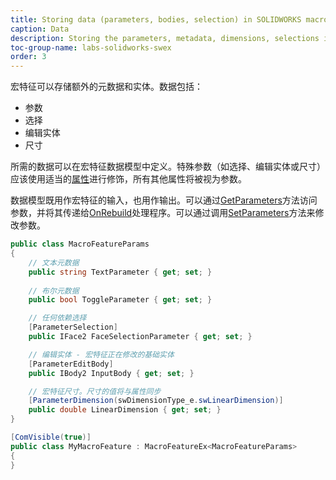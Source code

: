 ```yaml
---
title: Storing data (parameters, bodies, selection) in SOLIDWORKS macro feature
caption: Data
description: Storing the parameters, metadata, dimensions, selections in the SOLIDWORKS macro feature using SwEx.MacroFeature framework
toc-group-name: labs-solidworks-swex
order: 3
---
```

宏特征可以存储额外的元数据和实体。数据包括：

* 参数
* 选择
* 编辑实体
* 尺寸

所需的数据可以在宏特征数据模型中定义。特殊参数（如选择、编辑实体或尺寸）应该使用适当的[属性](https://docs.codestack.net/swex/macro-feature/html/N_CodeStack_SwEx_MacroFeature_Attributes.htm)进行修饰，所有其他属性将被视为参数。

数据模型既用作宏特征的输入，也用作输出。可以通过[GetParameters](https://docs.codestack.net/swex/macro-feature/html/M_CodeStack_SwEx_MacroFeature_MacroFeatureEx_1_GetParameters.htm)方法访问参数，并将其传递给[OnRebuild](https://docs.codestack.net/swex/macro-feature/html/M_CodeStack_SwEx_MacroFeature_MacroFeatureEx_1_OnRebuild.htm)处理程序。可以通过调用[SetParameters](https://docs.codestack.net/swex/macro-feature/html/M_CodeStack_SwEx_MacroFeature_MacroFeatureEx_1_SetParameters.htm)方法来修改参数。

~~~ cs
public class MacroFeatureParams
{
    // 文本元数据
    public string TextParameter { get; set; }
    
    // 布尔元数据
    public bool ToggleParameter { get; set; }

    // 任何依赖选择
    [ParameterSelection]
    public IFace2 FaceSelectionParameter { get; set; }

    // 编辑实体 - 宏特征正在修改的基础实体
    [ParameterEditBody]
    public IBody2 InputBody { get; set; }

    // 宏特征尺寸。尺寸的值将与属性同步
    [ParameterDimension(swDimensionType_e.swLinearDimension)]
    public double LinearDimension { get; set; }
}

[ComVisible(true)]
public class MyMacroFeature : MacroFeatureEx<MacroFeatureParams>
{
}
~~~